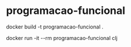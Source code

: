# programacao-funcional

docker build -t programacao-funcional .

docker run -it --rm programacao-funcional clj

